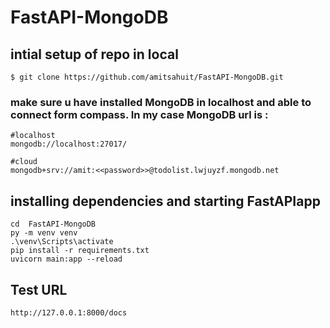 # FastAPI-MongoDB

## intial setup of repo in local
```
$ git clone https://github.com/amitsahuit/FastAPI-MongoDB.git
```

### make sure u have installed MongoDB in localhost and able to connect form compass. In my case MongoDB url is :
```
#localhost
mongodb://localhost:27017/

#cloud
mongodb+srv://amit:<<password>>@todolist.lwjuyzf.mongodb.net
```

## installing dependencies and starting FastAPIapp
```
cd  FastAPI-MongoDB
py -m venv venv
.\venv\Scripts\activate
pip install -r requirements.txt
uvicorn main:app --reload
```

## Test URL
```
http://127.0.0.1:8000/docs

```